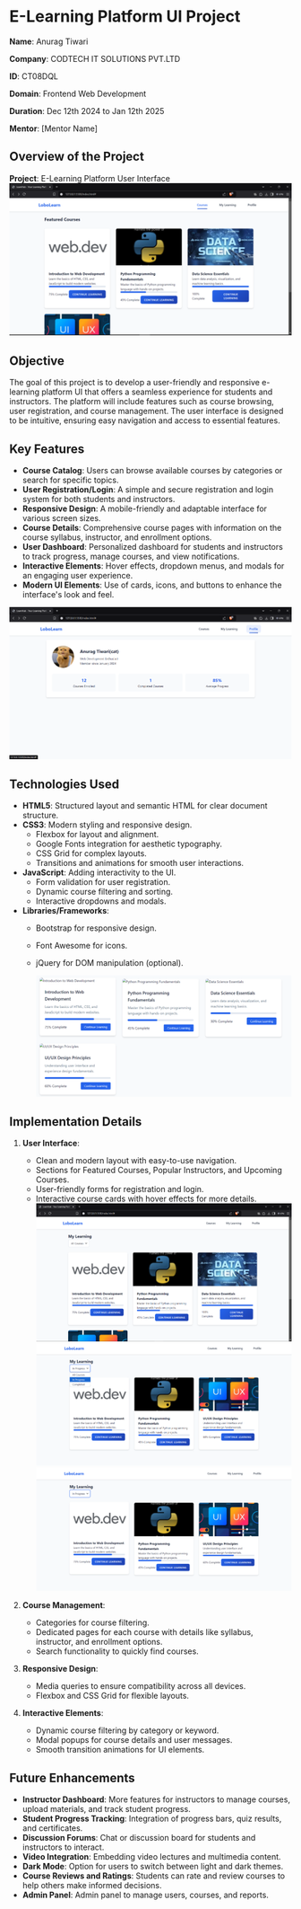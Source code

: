 

# E-Learning Platform UI Project

**Name**: Anurag Tiwari

**Company**: CODTECH IT SOLUTIONS PVT.LTD

**ID**: CT08DQL

**Domain**: Frontend Web Development

**Duration**: Dec 12th 2024 to Jan 12th 2025

**Mentor**: [Mentor Name]

## Overview of the Project

**Project**: E-Learning Platform User Interface  
![Screenshot of My Project](task4.1.png)

## Objective

The goal of this project is to develop a user-friendly and responsive e-learning platform UI that offers a seamless experience for students and instructors. The platform will include features such as course browsing, user registration, and course management. The user interface is designed to be intuitive, ensuring easy navigation and access to essential features.

## Key Features

- **Course Catalog**: Users can browse available courses by categories or search for specific topics.
- **User Registration/Login**: A simple and secure registration and login system for both students and instructors.
- **Responsive Design**: A mobile-friendly and adaptable interface for various screen sizes.
- **Course Details**: Comprehensive course pages with information on the course syllabus, instructor, and enrollment options.
- **User Dashboard**: Personalized dashboard for students and instructors to track progress, manage courses, and view notifications.
- **Interactive Elements**: Hover effects, dropdown menus, and modals for an engaging user experience.
- **Modern UI Elements**: Use of cards, icons, and buttons to enhance the interface's look and feel.

![Screenshot of My Project](task4.5.png)

## Technologies Used

- **HTML5**: Structured layout and semantic HTML for clear document structure.
- **CSS3**: Modern styling and responsive design.
  - Flexbox for layout and alignment.
  - Google Fonts integration for aesthetic typography.
  - CSS Grid for complex layouts.
  - Transitions and animations for smooth user interactions.
- **JavaScript**: Adding interactivity to the UI.
  - Form validation for user registration.
  - Dynamic course filtering and sorting.
  - Interactive dropdowns and modals.
- **Libraries/Frameworks**:
  - Bootstrap for responsive design.
  - Font Awesome for icons.
  - jQuery for DOM manipulation (optional).
 
    ![Screenshot of My Project](task4.6.png)

## Implementation Details

1. **User Interface**:
   - Clean and modern layout with easy-to-use navigation.
   - Sections for Featured Courses, Popular Instructors, and Upcoming Courses.
   - User-friendly forms for registration and login.
   - Interactive course cards with hover effects for more details.
     ![Screenshot of My Project](task4.2.png)
     ![Screenshot of My Project](task4.4.png)
     ![Screenshot of My Project](task4.3.png)

2. **Course Management**:
   - Categories for course filtering.
   - Dedicated pages for each course with details like syllabus, instructor, and enrollment options.
   - Search functionality to quickly find courses.

3. **Responsive Design**:
   - Media queries to ensure compatibility across all devices.
   - Flexbox and CSS Grid for flexible layouts.

4. **Interactive Elements**:
   - Dynamic course filtering by category or keyword.
   - Modal popups for course details and user messages.
   - Smooth transition animations for UI elements.

## Future Enhancements

- **Instructor Dashboard**: More features for instructors to manage courses, upload materials, and track student progress.
- **Student Progress Tracking**: Integration of progress bars, quiz results, and certificates.
- **Discussion Forums**: Chat or discussion board for students and instructors to interact.
- **Video Integration**: Embedding video lectures and multimedia content.
- **Dark Mode**: Option for users to switch between light and dark themes.
- **Course Reviews and Ratings**: Students can rate and review courses to help others make informed decisions.
- **Admin Panel**: Admin panel to manage users, courses, and reports.

